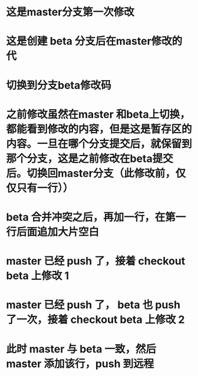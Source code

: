 # 这是master分支第一次修改
















# 这是创建 beta 分支后在master修改的代
# 切换到分支beta修改码
# 之前修改虽然在master 和beta上切换，都能看到修改的内容，但是这是暂存区的内容。一旦在哪个分支提交后，就保留到那个分支，这是之前修改在beta提交后。切换回master分支（此修改前，仅仅只有一行））
# beta 合并冲突之后，再加一行，在第一行后面追加大片空白


# master 已经 push 了，接着 checkout beta 上修改 1

# master 已经 push 了， beta  也 push 了一次，接着 checkout beta 上修改 2
# 此时 master 与 beta 一致，然后 master 添加该行，push 到远程